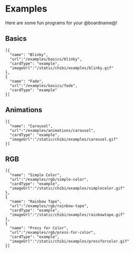 # Examples

Here are some fun programs for your @boardname@!

## Basics

```codecard
[{
  "name": "Blinky",
  "url":"/examples/basics/blinky",
  "cardType": "example",
  "imageUrl":"/static/chibi/examples/blinky.gif"
},
{
  "name": "Fade",
  "url":"/examples/basics/fade",
  "cardType": "example"
}]
```

## Animations

```codecard
[{
  "name": "Carousel",
  "url":"/examples/animations/carousel",
  "cardType": "example",
  "imageUrl":"/static/chibi/examples/carousel.gif"
}]
```

## RGB

```codecard
[{
  "name": "Simple Color",
  "url":"/examples/rgb/simple-color",
  "cardType": "example",
  "imageUrl":"/static/chibi/examples/simplecolor.gif"
},
{
  "name": "Rainbow Tape",
  "url":"/examples/rgb/rainbow-tape",
  "cardType": "example",
  "imageUrl":"/static/chibi/examples/rainbowtape.gif"
},
{
  "name": "Press for Color",
  "url":"/examples/rgb/press-for-color",
  "cardType": "example",
  "imageUrl":"/static/chibi/examples/pressforcolor.gif"
}]
```